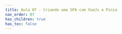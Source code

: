 ```yaml
---
title: Aula 07 - Criando uma SPA com VueJs e Pinia
nav_order: 07
has_children: true
has_toc: false
---
```

